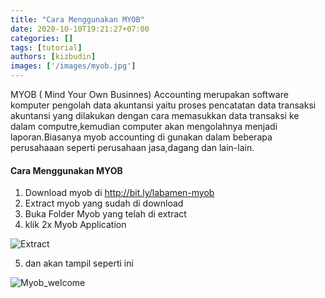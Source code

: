```yaml
---
title: "Cara Menggunakan MYOB"
date: 2020-10-10T19:21:27+07:00
categories: []
tags: [tutorial]
authors: [kizbudin]
images: ['/images/myob.jpg']
---
```

MYOB ( Mind Your Own Businnes) Accounting merupakan software komputer pengolah data akuntansi yaitu proses pencatatan data transaksi akuntansi yang dilakukan dengan cara memasukkan data transaksi ke dalam computre,kemudian computer akan mengolahnya menjadi laporan.Biasanya myob accounting di gunakan dalam beberapa perusahaaan seperti perusahaan jasa,dagang dan lain-lain.

#### Cara Menggunakan MYOB
1. Download myob di http://bit.ly/labamen-myob
2. Extract myob yang sudah di download
3. Buka Folder Myob yang telah di extract
4. klik 2x Myob Application

![Extract](/images/myob-extract.png)

5. dan akan tampil seperti ini


![Myob_welcome](/images/myob-welcome.png)